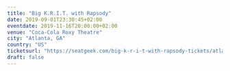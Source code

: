 ```yaml
---
title: "Big K.R.I.T. with Rapsody"
date: 2019-09-01T23:30:45+02:00
eventdate: 2019-11-16T20:00:00+02:00
venue: "Coca-Cola Roxy Theatre"
city: "Atlanta, GA"
country: "US"
ticketsurl: "https://seatgeek.com/big-k-r-i-t-with-rapsody-tickets/atlanta-georgia-coca-cola-roxy-theatre-2019-11-16-8-pm/concert/4892190?oq=rapsody"
draft: false
---
```


